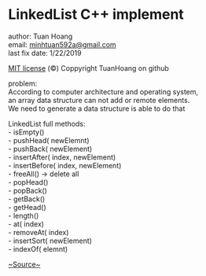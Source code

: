 #  LinkedList C++ implement

author: Tuan Hoang  
   email: minhtuan592a@gmail.com  
   last fix date: 1/22/2019
     
   [MIT license](https://github.com/minhtuan29/linked-list-full-methods-cplus-implement/blob/main/LICENSE) (©) Coppyright TuanHoang on github
   
problem:   
 According to computer architecture and operating system,  
 an array data structure can not add or remote elements.  
 We need to generate a data structure is able to do that  
 
 LinkedList full methods:  
 	- isEmpty()  
	- pushHead( newElemnt)  
        - pushBack( newElement)  
	- insertAfter( index, newElement)  
	- insertBefore( index, newElement)  
	- freeAll()  -> delete all  
	- popHead()  
	- popBack()  
	- getBack()  
	- getHead()  
	- length()  
	- at( index)  
	- removeAt( index)  
	- insertSort( newElement)  
	- indexOf( elemnt)   

[~Source~](https://github.com/minhtuan29/linked-list-full-methods-cplus-implement/blob/main/dslk.cpp)
